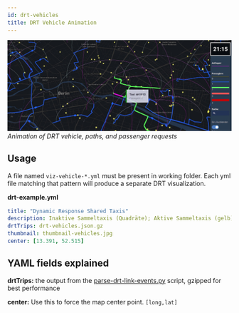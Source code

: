 ```yaml
---
id: drt-vehicles
title: DRT Vehicle Animation
---
```


![DRT banner](assets/drt.jpg)
_Animation of DRT vehicle, paths, and passenger requests_

## Usage

A file named `viz-vehicle-*.yml` must be present in working folder. Each yml file matching that pattern will produce a separate DRT visualization.

**drt-example.yml**

```yaml
title: "Dynamic Response Shared Taxis"
description: Inaktive Sammeltaxis (Quadräte); Aktive Sammeltaxis (gelb)
drtTrips: drt-vehicles.json.gz
thumbnail: thumbnail-vehicles.jpg
center: [13.391, 52.515]
```

## YAML fields explained

**drtTrips:** the output from the [parse-drt-link-events.py](https://github.com/simwrapper/simwrapper.github.io/raw/source/scripts/parse-drt-link-events.py) script, gzipped for best performance

**center:** Use this to force the map center point. `[long,lat]`
